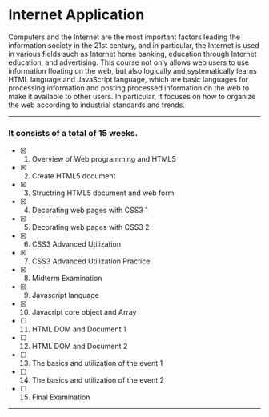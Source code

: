 # Internet Application

Computers and the Internet are the most important factors leading the information society in the 21st century, and in particular, the Internet is used in various fields such as Internet home banking, education through Internet education, and advertising. This course not only allows web users to use information floating on the web, but also logically and systematically learns HTML language and JavaScript language, which are basic languages for processing information and posting processed information on the web to make it available to other users. In particular, it focuses on how to organize the web according to industrial standards and trends.

---

### It consists of a total of 15 weeks.

- [x] 1. Overview of Web programming and HTML5

- [x] 2. Create HTML5 document

- [x] 3. Structring HTML5 document and web form

- [x] 4. Decorating web pages with CSS3 1

- [x] 5. Decorating web pages with CSS3 2

- [x] 6. CSS3 Advanced Utilization

- [x] 7. CSS3 Advanced Utilization Practice

- [x] 8. Midterm Examination

- [x] 9. Javascript language

- [x] 10. Javacript core object and Array

- [ ] 11. HTML DOM and Document 1

- [ ] 12. HTML DOM and Document 2

- [ ] 13. The basics and utilization of the event 1

- [ ] 14. The basics and utilization of the event 2

- [ ] 15. Final Examination

---



